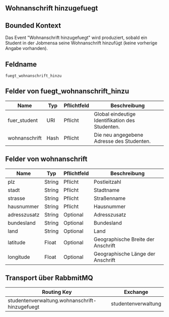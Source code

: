 ## Wohnanschrift hinzugefuegt

## Bounded Kontext

Das Event "Wohnanschrift hinzugefuegt" wird produziert, sobald ein Student in der Jobmensa seine Wohnanschrift hinzufügt (keine vorherige Angabe vorhanden).

## Feldname

`fuegt_wohnanschrift_hinzu`

## Felder von fuegt_wohnanschrift_hinzu

| Name | Typ  | Pflichtfeld  | Beschreibung  |
|---|---|---|---|
| fuer_student | URI | Pflicht  | Global eindeutige Identifikation des Studenten. |
| wohnanschrift | Hash | Pflicht  | Die neu angegebene Adresse des Studenten. |

## Felder von wohnanschrift

| Name | Typ  | Pflichtfeld  | Beschreibung  |
|---|---|---|---|
| plz | String | Pflicht  | Postleitzahl |
| stadt | String | Pflicht  | Stadtname |
| strasse | String | Pflicht  | Straßenname |
| hausnummer | String | Pflicht  | Hausnummer |
| adresszusatz | String | Optional | Adresszusatz |
| bundesland | String | Optional  | Bundesland |
| land | String | Optional  | Land |
| latitude | Float | Optional  | Geographische Breite der Anschrift |
| longitude | Float | Optional  | Geographische Länge der Anschrift |

## Transport über RabbmitMQ

| Routing Key  | Exchange  |
|---|---|
| studentenverwaltung.wohnanschrift-hinzugefuegt | studentenverwaltung  |
